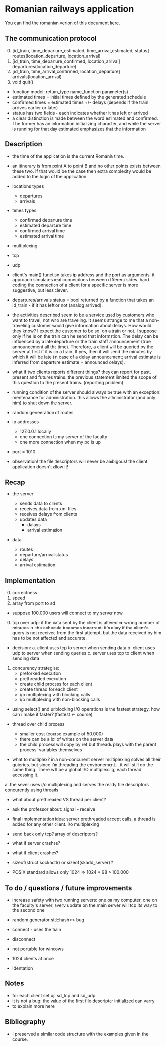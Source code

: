 # Romanian railways application

You can find the romanian verion of this document [here](./docs/README_RO.md).

## The communication protocol

0. [id_train, time_departure_estimated, time_arrival_estimated, status] routes(location_departure, location_arrival)
1. [id_train, time_departure_confirmed, location_arrival] departures(location_departure)
2. [id_train, time_arrival_confirmed, location_departure] arrivals(location_arrival)
4. void quit()

- function model: return_type name_function parameter(s)
- estimated times = initial times defined by the generated schedule
- confirmed times = estimated times +/- delays (depends if the train arrives earlier or later)
- status has two fields - each indicates whether it has left or arrived
- a clear distinction is made between the word estimated and confirmed. The former has an information initializing character, and while the server is running for that day estimated emphasizes that the information

## Description

- the time of the application is the current Romania time.
- an itinerary is from point A to point B and no other points exists between these two. If that would be the case then extra complexity would be added to the logic of the application.

- locations types
    - departures
    - arrivals

- times types
    - confirmed departure time
    - estimated departure time
    - confirmed arrival time
    - estimated arrival time

- multiplexing
- tcp
- udp

- client's main() function takes ip address and the port as arguments. it approach simulates real connections between different sides. hard coding the connection of a client for a specific server is more suggestive, but less clever.
- departures/arrivals status = bool returned by a function that takes an id_train - if it has left or not (analog arrived). 
- the activities described seem to be a service used by customers who want to travel, not who are traveling. It seems strange to me that a non-traveling customer would give information about delays. How would they know? I expect the customer to be so, on a train or not. I suppose only if he is on the train can he send that information. The delay can be influenced by a late departure or the train staff announcement (true announcement all the time). Therefore, a client will be queried by the server at first if it is on a train. If yes, then it will send the minutes by which it will be late (in case of a delay announcement; arrival estimate is inferred from departure estimate + announced delays). 

- what if two clients reports different things? they can report for past, present and futures trains. the previous statement limited the scope of this question to the present trains. (reporting problem)

- running condition of the server should always be true with an exception: mentenance for administration. this allows the administrator (and only him) to shut down the server.
- random geneeration of routes

- ip addresses
    - 127.0.0.1 locally
    - one connection to my server of the faculty
    - one more connection when my pc is up
- port = 1010

- observation! the file descriptors will never be ambigous! the client application doesn't allow it!

## Recap

- the server
    - sends data to clients
    - receives data from xml files
    - receives delays from clients
    - updates data 
        - dalays
        - arrival estimation

- data
    - routes
    - departure/arrival status
    - delays
    - arrival estimation

## Implementation

0. correctness
1. speed
2. array from port to sd

- suppose 100.000 users will connect to my server now.

0. tcp over udp: if the data sent by the client is altered => wrong number of minutes => the schedule becomes incorrect. it's okay if the client's query is not received from the first attempt, but the data received by him has to be not affected and accurate.

- decision:
a. client uses tcp to server when sending data
b. client uses udp to server when sending queries
c. server uses tcp to client when sending data

1. concurency strategies:
	- preforked execution
	- prethreaded execution
	- create child process for each client
	- create thread for each client
	- i/o multiplexing with blocking calls
	- i/o multiplexing with non-blocking calls

- using select() and unblocking I/O operations is the fastest strategy. how can i make it faster? (fastest <- course)

- thread over child process
	- smaller cost (course example of 50.000)
	- there can be a lot of writes on the server data
	- the child process will copy by ref but threads plays with the parent process' variables themselves

- what to multiplex? in a non-concurent server multiplexing solves all their quieries. but since i'm threading the environement... it will still do the same thing. There will be a global I/O multiplexing, each thread accessing it.

a. the sever uses i/o multiplexing and serves the ready file descriptors concurently using threads

- what about prethreaded VS thread per client?

- ask the professor about: signal - receive
- final implementation idea: server prethreaded accept calls, a thread is added for any other client. i/o multiplexing

- send back only tcp? array of descriptors?
- what if server crashes?
- what if client crashes?
- sizeof(struct sockaddr) or sizeof(skadd_server) ?
- POSIX standard allows only 1024 => 1024 * 98 > 100.000

## To do / questions / future improvements

- increase safety with two running servers: one on my computer, one on the faculty's server, every update on the main server will tcp its way to the second one

- random generator std::hash<> bug
- connect - uses the train
- disconnect

- not portable for windows
- 1024 clients at once
- identation

## Notes

- for each client set up sd_tcp and sd_udp
- it is not a bug: the value of the first file descriptor initialized can varry
- to explain more here

## Bibliography

- I preserved a similar code structure with the examples given in the course.

